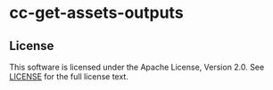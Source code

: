 # cc-get-assets-outputs

## License

This software is licensed under the Apache License, Version 2.0.
See [LICENSE](LICENSE) for the full license text.
